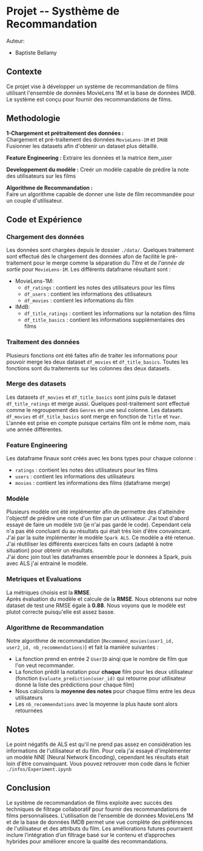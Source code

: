 # Projet -- Systhème de Recommandation

Auteur:
- Baptiste Bellamy

## Contexte

Ce projet vise à développer un système de recommandation de films utilisant l'ensemble de données MovieLens 1M et la base de données IMDB. Le système est conçu pour fournir des recommandations de films.

## Methodologie

**1-Chargement et prétraitement des données :**  
Chargement et pré-traitement des données `MovieLens-1M` et `IMdB`  
Fusionner les datasets afin d'obtenir un dataset plus détaillé.  

**Feature Engineering :**
Extraire les données et la matrice item_user

**Developpement du modèle :**
Creér un modèle capable de prédire la note des utilisateurs sur les films  

**Algorithme de Recommandation :**  
Faire un algorithme capable de donner une liste de film recommandée pour un couple d'utilisateur.

## Code et Expérience

### Chargement des données

Les données sont chargées depuis le dossier `./data/`. 
Quelques traitement sont effectué dès le chargement des données afon de facilité le pré-traitement pour le merge comme la séparation du *Titre* et de *l'année de sortie* pour `MovieLens-1M`.
Les différents dataframe résultant sont :  
- MovieLens-1M:
    - `df_ratings` : contient les notes des utilisateurs pour les films
    - `df_users` : contient les informations des utilisateurs
    - `df_movies` : contient les informations du film
- IMdB: 
    - `df_title_ratings` : contient les informations sur la notation des films
    - `df_title_basics` : contient les informations supplémentaires des films

### Traitement des données
Plusieurs fonctions ont été faites afin de traiter les informations pour pouvoir merge les deux dataset `df_movies` et `df_title_basics`. Toutes les fonctions sont du traitements sur les colonnes des deux datasets.

### Merge des datasets
Les datasets `df_movies` et `df_title_basics` sont joins puis le dataset `df_title_ratings` et merge aussi. Quelques post-traitement sont effectué comme le regroupement des `Genres` en une seul colonne.
Les datasets `df_movies` et `df_title_basics` sont merge en fonction de `Title` et `Year`. L'année est prise en compte puisque certains film ont le même nom, mais une année différentes.

### Feature Engineering
Les dataframe finaux sont créés avec les bons types pour chaque colonne :
- `ratings` : contient les notes des utilisateurs pour les films
- `users` :   contient les informations des utilisateurs
- `movies` : contient les informations des films (dataframe merge)

### Modèle
Plusieurs modèle ont été implémenter afin de permettre des d'atteindre l'objectif de prédire une note d'un film par un utilisateur.
J'ai tout d'abord essayé de faire un modèle `SVD` (je n'ai pas gardé le code). Cependant cela n'a pas été concluant du au résultats qui était très loin d'être convaincant.  
J'ai par la suite implémenter le modèle `Spark ALS`. Ce modèle a été retenue.
J'ai réutiliser les différents exercices faits en cours (adapté à notre situation) pour obtenir un résultats.  
J'ai donc join tout les dataframes ensemble pour le données à Spark, puis avec ALS j'ai entrainé le modèle.

### Metriques et Evaluations
La métriques choisis est la **RMSE**.  
Après évaluation du modèle et calcule de la **RMSE**. Nous obtenons sur notre dataset de test une RMSE égale à **0.88**. Nous voyons que le modèle est plutot correcte puisqu'elle est assez basse.

### Algorithme de Recommandation
Notre algorithme de recommandation (`Recommend_movies(user1_id, user2_id, nb_recommendations)`) et fait la manière suivantes :
- La fonction prend en entrée 2 `UserID` ainqi que le nombre de film que l'on veut recommander.
- La fonction prédit la notation pour **chaque** film pour les deux utilisateur (fonction `Evaluate_prediction(user_id)` qui retourne pour utilisateur donné la liste des prédictions pour chaque film)
- Nous calculons la **moyenne des notes** pour chaque films entre les deux utilisateurs
- Les `nb_recommendations` avec la moyenne la plus haute sont alors retournées

## Notes
Le point négatifs de ALS est qu'il ne prend pas assez en considération les informations de l'utilisateur et du film. Pour cela j'ai essayé d'implémenter un modèle NNE (Neural Network Encoding), cependant les résultats était loin d'être convainquant. Vous pouvez retrouver mon code dans le fichier `./infos/Experiment.ipynb`

## Conclusion
Le système de recommandation de films exploite avec succès des techniques de filtrage collaboratif pour fournir des recommandations de films personnalisées. L'utilisation de l'ensemble de données MovieLens 1M et de la base de données IMDB permet une vue complète des préférences de l'utilisateur et des attributs du film. Les améliorations futures pourraient inclure l’intégration d’un filtrage basé sur le contenu et d’approches hybrides pour améliorer encore la qualité des recommandations.
